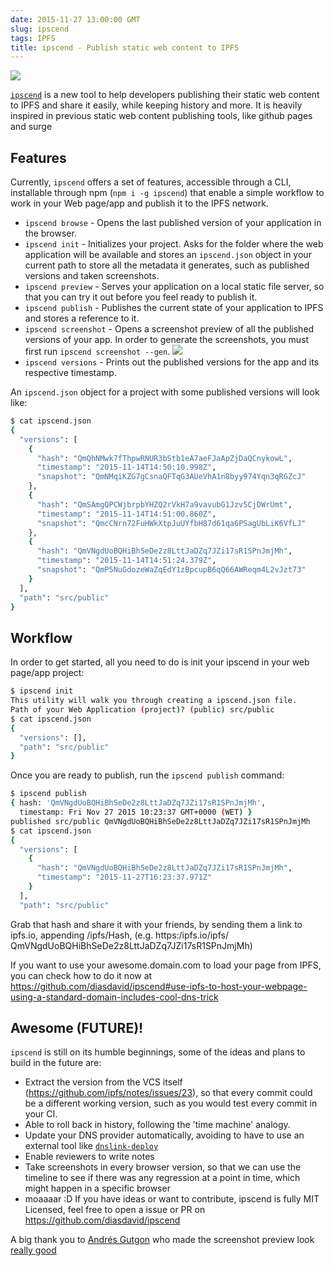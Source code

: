 ```yaml
---
date: 2015-11-27 13:00:00 GMT
slug: ipscend
tags: IPFS
title: ipscend - Publish static web content to IPFS
---
```


[![](/img/ipscend.png)](https://github.com/diasdavid/ipscend)

[`ipscend`](https://github.com/diasdavid/ipscend) is a new tool to help developers publishing their static web content to IPFS and share it easily, while keeping history and more. It is heavily inspired in previous static web content publishing tools, like github pages and surge

## Features

Currently, `ipscend` offers a set of features, accessible through a CLI, installable through npm (`npm i -g ipscend`) that enable a simple workflow to work in your Web page/app and publish it to the IPFS network.

- `ipscend browse` - Opens the last published version of your application in the browser.
- `ipscend init` - Initializes your project. Asks for the folder where the web application will be available and stores an `ipscend.json` object in your current path to store all the metadata it generates, such as published versions and taken screenshots.
- `ipscend preview` - Serves your application on a local static file server, so that you can try it out before you feel ready to publish it. 
- `ipscend publish` - Publishes the current state of your application to IPFS and stores a reference to it.
- `ipscend screenshot` - Opens a screenshot preview of all the published versions of your app. In order to generate the screenshots, you must first run `ipscend screenshot --gen`.
![](http://zippy.gfycat.com/TameDampKob.gif)
- `ipscend versions` - Prints out the published versions for the app and its respective timestamp.

An `ipscend.json` object for a project with some published versions will look like:

```bash
$ cat ipscend.json
{
  "versions": [
    {
      "hash": "QmQhNMwk7fThpwRNUR3bStb1eA7aeFJaApZjDaQCnykowL",
      "timestamp": "2015-11-14T14:50:10.998Z",
      "snapshot": "QmNMqiKZG7gCsnaQFTqG3AUeVhA1n8byy974Yqn3qRGZcJ"
    },
    {
      "hash": "QmSAmgQPCWjbrpbYHZQ2rVkH7a9vavubG1Jzv5CjDWrUmt",
      "timestamp": "2015-11-14T14:51:00.860Z",
      "snapshot": "QmcCNrn72FuHWkXtpJuUYfbH87d61qa6PSagUbLiK6VfLJ"
    },
    {
      "hash": "QmVNgdUoBQHiBhSeDe2z8LttJaDZq7JZi17sR1SPnJmjMh",
      "timestamp": "2015-11-14T14:51:24.379Z",
      "snapshot": "QmP5NuGdozeWaZqEdY1zBpcupB6qQ66AWReqm4L2vJzt73"
    }
  ],
  "path": "src/public"
}
```

## Workflow

In order to get started, all you need to do is init your ipscend in your web page/app project:

```bash
$ ipscend init
This utility will walk you through creating a ipscend.json file.
Path of your Web Application (project)? (public) src/public
$ cat ipscend.json
{
  "versions": [],
  "path": "src/public"
}
```

Once you are ready to publish, run the `ipscend publish` command:

```bash
$ ipscend publish
{ hash: 'QmVNgdUoBQHiBhSeDe2z8LttJaDZq7JZi17sR1SPnJmjMh',
  timestamp: Fri Nov 27 2015 10:23:37 GMT+0000 (WET) }
published src/public QmVNgdUoBQHiBhSeDe2z8LttJaDZq7JZi17sR1SPnJmjMh
$ cat ipscend.json
{
  "versions": [
    {
      "hash": "QmVNgdUoBQHiBhSeDe2z8LttJaDZq7JZi17sR1SPnJmjMh",
      "timestamp": "2015-11-27T16:23:37.971Z"
    }
  ],
  "path": "src/public"
```

Grab that hash and share it with your friends, by sending them a link to ipfs.io, appending /ipfs/Hash, (e.g.  https:/ipfs.io/ipfs/ QmVNgdUoBQHiBhSeDe2z8LttJaDZq7JZi17sR1SPnJmjMh)

If you want to use your awesome.domain.com to load your page from IPFS, you can check how to do it now at https://github.com/diasdavid/ipscend#use-ipfs-to-host-your-webpage-using-a-standard-domain-includes-cool-dns-trick

## Awesome (FUTURE)!

`ipscend` is still on its humble beginnings, some of the ideas and plans to build in the future are:

- Extract the version from the VCS itself (https://github.com/ipfs/notes/issues/23), so that every commit could be a different working version, such as you would test every commit in your CI.
- Able to roll back in history, following the 'time machine' analogy.
- Update your DNS provider automatically, avoiding to have to use an external tool like [`dnslink-deploy`](https://github.com/ipfs/dnslink-deploy)
- Enable reviewers to write notes
- Take screenshots in every browser version, so that we can use the timeline to see if there was any regression at a point in time, which might happen in a specific browser
- moaaaar :D If you have ideas or want to contribute, ipscend is fully MIT Licensed, feel free to open a issue or PR on https://github.com/diasdavid/ipscend

A big thank you to [Andrés Gutgon](https://github.com/andresgutgon) who made the screenshot preview look [really good](https://github.com/diasdavid/ipscend-screenshot-visualizer/pull/1)
